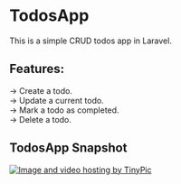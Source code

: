 # TodosApp
This is a simple CRUD todos app in Laravel.

## Features:
-> Create a todo. <br>
-> Update a current todo. <br>
-> Mark a todo as completed. <br>
-> Delete a todo.

## TodosApp Snapshot
<a href="http://tinypic.com?ref=2ef3wvo" target="_blank"><img src="http://i63.tinypic.com/2ef3wvo.png" border="0" alt="Image and video hosting by TinyPic"></a>
